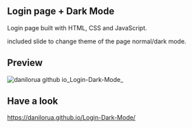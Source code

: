 ## Login page + Dark Mode
Login page built with HTML, CSS and JavaScript.

included slide to change theme of the page normal/dark mode.


## Preview

![danilorua github io_Login-Dark-Mode_](https://user-images.githubusercontent.com/95241639/195958171-0d350596-4a4a-4071-8994-585250579f1b.png)

## Have a look

https://danilorua.github.io/Login-Dark-Mode/
